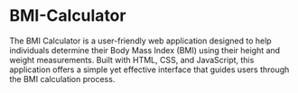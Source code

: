 # BMI-Calculator
The BMI Calculator is a user-friendly web application designed to help individuals determine their Body Mass Index (BMI) using their height and weight measurements. Built with HTML, CSS, and JavaScript, this application offers a simple yet effective interface that guides users through the BMI calculation process.
